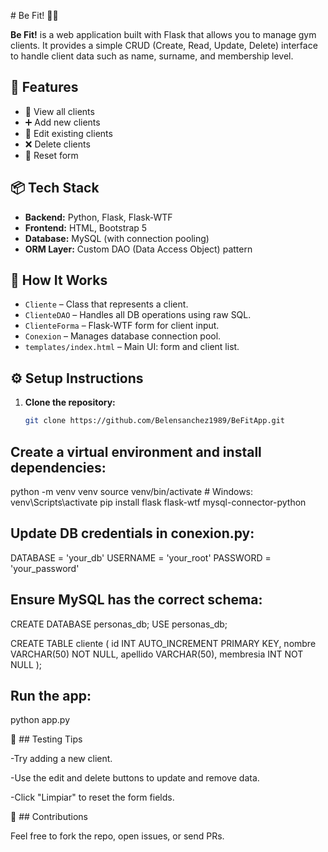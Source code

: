 
 
 # Be Fit! 🏋️‍♂️

**Be Fit!** is a web application built with Flask that allows you to manage gym clients. It provides a simple CRUD (Create, Read, Update, Delete) interface to handle client data such as name, surname, and membership level.

## 🚀 Features

- 🧾 View all clients
- ➕ Add new clients
- 📝 Edit existing clients
- ❌ Delete clients
- 🧹 Reset form

## 📦 Tech Stack

- **Backend:** Python, Flask, Flask-WTF
- **Frontend:** HTML, Bootstrap 5
- **Database:** MySQL (with connection pooling)
- **ORM Layer:** Custom DAO (Data Access Object) pattern

## 🧠 How It Works

- `Cliente` – Class that represents a client.
- `ClienteDAO` – Handles all DB operations using raw SQL.
- `ClienteForma` – Flask-WTF form for client input.
- `Conexion` – Manages database connection pool.
- `templates/index.html` – Main UI: form and client list.


## ⚙️ Setup Instructions

1. **Clone the repository:**

   ```bash
   git clone https://github.com/Belensanchez1989/BeFitApp.git


## Create a virtual environment and install dependencies:
python -m venv venv
source venv/bin/activate  # Windows: venv\Scripts\activate
pip install flask flask-wtf mysql-connector-python

## Update DB credentials in conexion.py:

DATABASE = 'your_db'
USERNAME = 'your_root'
PASSWORD = 'your_password'


## Ensure MySQL has the correct schema:

CREATE DATABASE personas_db;
USE personas_db;

CREATE TABLE cliente (
    id INT AUTO_INCREMENT PRIMARY KEY,
    nombre VARCHAR(50) NOT NULL,
    apellido VARCHAR(50),
    membresia INT NOT NULL
);

## Run the app:

python app.py


🧪 ## Testing Tips

-Try adding a new client.

-Use the edit and delete buttons to update and remove data.

-Click "Limpiar" to reset the form fields.

🤝 ## Contributions

Feel free to fork the repo, open issues, or send PRs.
